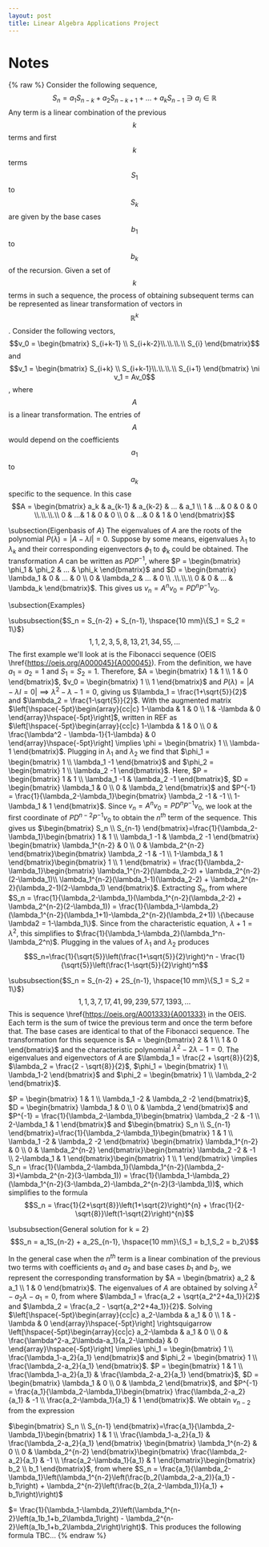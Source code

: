 ```yaml
---
layout: post
title: Linear Algebra Applications Project
---
```


# Notes
 {% raw %}
Consider the following sequence, $$S_n = a_1S_{n-k} + a_2S_{n-k+1} +... + a_kS_{n-1} \ni a_i \in \mathbb{R}$$
	Any term is a linear combination of the previous $$k$$ terms and first $$k$$ terms $$S_1$$ to $$S_k$$ are given by the base cases $$b_1$$ to $$b_k$$ of the recursion. Given a set of $$k$$ terms in such a sequence, the process of obtaining subsequent terms can be represented as linear transformation of vectors in $$\mathbb{R}^k$$. Consider the following vectors,
	$$v_0 = \begin{bmatrix}
		S_{i+k-1} \\ S_{i+k-2}\\.\\.\\.\\ S_{i}
	\end{bmatrix}$$ and $$v_1 = \begin{bmatrix}
		S_{i+k} \\ S_{i+k-1}\\.\\.\\.\\ S_{i+1}
	\end{bmatrix} \ni v_1 = Av_0$$, where $$A$$ is a linear transformation. The entries of $$A$$ would depend on the coefficients $$a_1$$ to $$a_k$$ specific to the sequence. In this case $$A = \begin{bmatrix}
		a_k & a_{k-1} & a_{k-2} & ... & a_1 \\ 1 & ...& 0 & 0 & 0 \\.\\.\\.\\ 0 & ...& 1 & 0 & 0 \\ 0 & ...& 0 & 1 & 0 \end{bmatrix}$$
	
\subsection{Eigenbasis of $A$}
	The eigenvalues of $A$ are the roots of the polynomial $P(\lambda) = |A - \lambda{I}| = 0$. Suppose by some means, eigenvalues $\lambda_1$ to $\lambda_k$ and their corresponding eigenvectors $\phi_1$ to $\phi_k$ could be obtained. The transformation $A$ can be written as $PDP^{-1}$, where $P = \begin{bmatrix}
		\phi_1 & \phi_2 & ... & \phi_k
	\end{bmatrix}$ and $D = \begin{bmatrix}
		\lambda_1 & 0 & ... & 0 \\ 0 & \lambda_2 & ... & 0 \\ .\\.\\.\\ 0 & 0 & ... & \lambda_k
	\end{bmatrix}$. This gives us $v_n=A^nv_0 = PD^nP^{-1}v_0$.
	
\subsection{Examples}
	
\subsubsection{$S_n = S_{n-2} + S_{n-1}, \hspace{10 mm}\{S_1 = S_2 = 1\}$}
	$$1, 1, 2, 3, 5, 8, 13, 21, 34, 55, ...$$
	The first example we'll look at is the Fibonacci sequence (OEIS \href{https://oeis.org/A000045}{A000045}). From the definition, we have $a_1 = a_2 = 1$ and $S_1 = S_2= 1$. Therefore, $A = \begin{bmatrix}
		1 & 1 \\ 1 & 0
	\end{bmatrix}$, $v_0 = \begin{bmatrix}
		1 \\ 1
	\end{bmatrix}$ and $P(\lambda) = |A - \lambda{I} = 0| \implies \lambda^2 - \lambda -1 = 0$, giving us $\lambda_1 = \frac{1+\sqrt{5}}{2}$ and $\lambda_2 = \frac{1-\sqrt{5}}{2}$. With the augmented matrix 
	$\left[\hspace{-5pt}\begin{array}{cc|c}
		1-\lambda & 1 & 0 \\
		1 & -\lambda & 0
	\end{array}\hspace{-5pt}\right]$, written in REF as 
	$\left[\hspace{-5pt}\begin{array}{cc|c}
		1-\lambda & 1 & 0 \\
		0 & \frac{\lambda^2 - \lambda-1}{1-\lambda} & 0
	\end{array}\hspace{-5pt}\right] \implies \phi = \begin{bmatrix}
		1 \\ \lambda-1
	\end{bmatrix}$. Plugging in $\lambda_1$ and $\lambda_2$ we find that $\phi_1 = \begin{bmatrix}
		1 \\ \lambda_1 -1
	\end{bmatrix}$ and $\phi_2 = \begin{bmatrix}
		1 \\ \lambda_2 -1
	\end{bmatrix}$. Here, $P = \begin{bmatrix}
		1 & 1 \\ \lambda_1 -1 & \lambda_2 -1
	\end{bmatrix}$, $D = \begin{bmatrix}
		\lambda_1 & 0 \\ 0 & \lambda_2
	\end{bmatrix}$ and $P^{-1} = \frac{1}{\lambda_2-\lambda_1}\begin{bmatrix}
		\lambda_2 -1 & -1 \\ 1-\lambda_1 & 1
	\end{bmatrix}$. Since $v_n=A^nv_0 = PD^nP^{-1}v_0$, we look at the first coordinate of $PD^{n-2}P^{-1}v_0$ to obtain the $n^{th}$ term of the sequence. This gives us $\begin{bmatrix}
		S_n \\ S_{n-1}
	\end{bmatrix}=\frac{1}{\lambda_2-\lambda_1}\begin{bmatrix}
		1 & 1 \\ \lambda_1 -1 & \lambda_2 -1
	\end{bmatrix} \begin{bmatrix}
		\lambda_1^{n-2} & 0 \\ 0 & \lambda_2^{n-2}
	\end{bmatrix}\begin{bmatrix}
		\lambda_2 -1 & -1 \\ 1-\lambda_1 & 1
	\end{bmatrix}\begin{bmatrix}
		1 \\ 1
	\end{bmatrix} = \frac{1}{\lambda_2-\lambda_1}\begin{bmatrix}
		\lambda_1^{n-2}(\lambda_2-2) + \lambda_2^{n-2}(2-\lambda_1)\\
		\lambda_1^{n-2}(\lambda_1-1)(\lambda_2-2) + \lambda_2^{n-2}(\lambda_2-1)(2-\lambda_1)
	\end{bmatrix}$. Extracting $S_n$, from where $S_n = \frac{1}{\lambda_2-\lambda_1}(\lambda_1^{n-2}(\lambda_2-2) + \lambda_2^{n-2}(2-\lambda_1)) = \frac{1}{\lambda_1-\lambda_2}(\lambda_1^{n-2}(\lambda_1+1)-\lambda_2^{n-2}(\lambda_2+1)) \{\because \lambda2 = 1-\lambda_1\}$. Since from the characteristic equation, $\lambda +1 = \lambda^2$, this simplifies to $\frac{1}{\lambda_1-\lambda_2}(\lambda_1^n-\lambda_2^n)$. Plugging in the values of $\lambda_1$ and $\lambda_2$ produces
	$$S_n=\frac{1}{\sqrt{5}}\left(\frac{1+\sqrt{5}}{2}\right)^n - \frac{1}{\sqrt{5}}\left(\frac{1-\sqrt{5}}{2}\right)^n$$
	
\subsubsection{$S_n = S_{n-2} + 2S_{n-1}, \hspace{10 mm}\{S_1 = S_2 = 1\}$}
	$$1, 1, 3, 7, 17, 41, 99, 239, 577, 1393, ...$$
	This is sequence \href{https://oeis.org/A001333}{A001333} in the OEIS. Each term is the sum of twice the previous term and once the term before that. The base cases are identical to that of the Fibonacci sequence. The transformation for this sequence is $A = \begin{bmatrix}
		2 & 1 \\ 1 & 0
	\end{bmatrix}$ and the characteristic polynomial $\lambda^2-2\lambda -1 = 0$. The eigenvalues and eigenvectors of $A$ are $\lambda_1 = \frac{2 + \sqrt{8}}{2}$, $\lambda_2 = \frac{2 - \sqrt{8}}{2}$, $\phi_1 = \begin{bmatrix}
		1 \\ \lambda_1-2
	\end{bmatrix}$ and $\phi_2 = \begin{bmatrix}
		1 \\ \lambda_2-2
	\end{bmatrix}$.
	
$P = \begin{bmatrix}
		1 & 1 \\ \lambda_1 -2 & \lambda_2 -2
	\end{bmatrix}$, $D = \begin{bmatrix}
		\lambda_1 & 0 \\ 0 & \lambda_2
	\end{bmatrix}$ and $P^{-1} = \frac{1}{\lambda_2-\lambda_1}\begin{bmatrix}
		\lambda_2 -2 & -1 \\ 2-\lambda_1 & 1
	\end{bmatrix}$ and 
	$\begin{bmatrix}
		S_n \\ S_{n-1}
	\end{bmatrix}=\frac{1}{\lambda_2-\lambda_1}\begin{bmatrix}
		1 & 1 \\ \lambda_1 -2 & \lambda_2 -2
	\end{bmatrix} \begin{bmatrix}
		\lambda_1^{n-2} & 0 \\ 0 & \lambda_2^{n-2}
	\end{bmatrix}\begin{bmatrix}
		\lambda_2 -2 & -1 \\ 2-\lambda_1 & 1
	\end{bmatrix}\begin{bmatrix}
		1 \\ 1
	\end{bmatrix} \implies S_n = \frac{1}{\lambda_2-\lambda_1}(\lambda_1^{n-2}(\lambda_2-3)+\lambda_2^{n-2}(3-\lambda_1)) = \frac{1}{\lambda_1-\lambda_2}(\lambda_1^{n-2}(3-\lambda_2)-\lambda_2^{n-2}(3-\lambda_1))$, which simplifies to the formula
	$$S_n = \frac{1}{2+\sqrt{8}}\left(1+\sqrt{2}\right)^{n} + \frac{1}{2-\sqrt{8}}\left(1-\sqrt{2}\right)^{n}$$
	
\subsubsection{General solution for k = 2}
	$$S_n = a_1S_{n-2} + a_2S_{n-1}, \hspace{10 mm}\{S_1 = b_1,S_2 = b_2\}$$
	
In the general case when the $n^{th}$ term is a linear combination of the previous two terms with coefficients $a_1$ and $a_2$ and base cases $b_1$ and $b_2$, we represent the corresponding transformation by $A = \begin{bmatrix}
		a_2 & a_1 \\ 1 & 0
	\end{bmatrix}$. The eigenvalues of $A$ are obtained by solving $\lambda^2-a_2\lambda - a_1 = 0$, from where $\lambda_1 = \frac{a_2 + \sqrt{a_2^2+4a_1}}{2}$ and $\lambda_2 = \frac{a_2 - \sqrt{a_2^2+4a_1}}{2}$. Solving $\left[\hspace{-5pt}\begin{array}{cc|c}
		a_2-\lambda & a_1 & 0 \\
		1 & -\lambda & 0
	\end{array}\hspace{-5pt}\right] \rightsquigarrow \left[\hspace{-5pt}\begin{array}{cc|c}
		a_2-\lambda & a_1 & 0 \\
		0 & \frac{\lambda^2-a_2\lambda-a_1}{a_2-\lambda} & 0
	\end{array}\hspace{-5pt}\right] \implies \phi_1 = \begin{bmatrix}
		1 \\ \frac{\lambda_1-a_2}{a_1}
	\end{bmatrix}$ and $\phi_2 = \begin{bmatrix}
		1 \\ \frac{\lambda_2-a_2}{a_1}
	\end{bmatrix}$. $P = \begin{bmatrix}
		1 & 1 \\ \frac{\lambda_1-a_2}{a_1} & \frac{\lambda_2-a_2}{a_1}
	\end{bmatrix}$, $D = \begin{bmatrix}
		\lambda_1 & 0 \\ 0 & \lambda_2
	\end{bmatrix}$, and $P^{-1} = \frac{a_1}{\lambda_2-\lambda_1}\begin{bmatrix}
		\frac{\lambda_2-a_2}{a_1} & -1 \\ \frac{a_2-\lambda_1}{a_1} & 1
	\end{bmatrix}$. We obtain $v_{n-2}$ from the expression 
	
$\begin{bmatrix}
		S_n \\ S_{n-1}
	\end{bmatrix}=\frac{a_1}{\lambda_2-\lambda_1}\begin{bmatrix}
		1 & 1 \\ \frac{\lambda_1-a_2}{a_1} & \frac{\lambda_2-a_2}{a_1}
	\end{bmatrix} \begin{bmatrix}
		\lambda_1^{n-2} & 0 \\ 0 & \lambda_2^{n-2}
	\end{bmatrix}\begin{bmatrix}
		\frac{\lambda_2-a_2}{a_1} & -1 \\ \frac{a_2-\lambda_1}{a_1} & 1
	\end{bmatrix}\begin{bmatrix}
		b_2 \\ b_1
	\end{bmatrix}$,
	from where $S_n = \frac{a_1}{\lambda_2-\lambda_1}\left(\lambda_1^{n-2}\left(\frac{b_2(\lambda_2-a_2)}{a_1} - b_1\right) + \lambda_2^{n-2}\left(\frac{b_2(a_2-\lambda_1)}{a_1} + b_1\right)\right)$ 
	
$= \frac{1}{\lambda_1-\lambda_2}\left(\lambda_1^{n-2}\left(a_1b_1+b_2\lambda_1\right) - \lambda_2^{n-2}\left(a_1b_1+b_2\lambda_2\right)\right)$. This produces the following formula
	TBC... {% endraw %}

